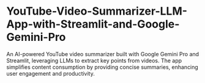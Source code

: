 # YouTube-Video-Summarizer-LLM-App-with-Streamlit-and-Google-Gemini-Pro
An AI-powered YouTube video summarizer built with Google Gemini Pro and Streamlit, leveraging LLMs to extract key points from videos. The app simplifies content consumption by providing concise summaries, enhancing user engagement and productivity.
